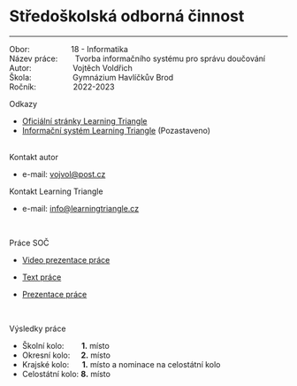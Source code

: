 # Středoškolská odborná činnost

---

Obor: &nbsp;&nbsp;&nbsp;&nbsp;&nbsp;&nbsp;&nbsp;&nbsp;&nbsp;&nbsp;&nbsp;&nbsp;&nbsp;&nbsp;&nbsp;&nbsp;&nbsp; 18 - Informatika <br>
Název práce: &nbsp;&nbsp;&nbsp;&nbsp;&nbsp;&nbsp; Tvorba informačního systému pro správu doučování <br>
Autor: &nbsp;&nbsp;&nbsp;&nbsp;&nbsp;&nbsp;&nbsp;&nbsp;&nbsp;&nbsp;&nbsp;&nbsp;&nbsp;&nbsp;&nbsp;&nbsp;&nbsp; Vojtěch Voldřich <br>
Škola: &nbsp;&nbsp;&nbsp;&nbsp;&nbsp;&nbsp;&nbsp;&nbsp;&nbsp;&nbsp;&nbsp;&nbsp;&nbsp;&nbsp;&nbsp;&nbsp;&nbsp; Gymnázium Havlíčkův Brod <br>
Ročník: &nbsp;&nbsp;&nbsp;&nbsp;&nbsp;&nbsp;&nbsp;&nbsp;&nbsp;&nbsp;&nbsp;&nbsp;&nbsp;&nbsp;&nbsp; 2022-2023 <br>

Odkazy

-   [Oficiální stránky Learning Triangle](https://www.learningtriangle.cz/) <br>
-   [Informační systém Learning Triangle](https://learning-triangle-is-soc.onrender.com/) (Pozastaveno) <br>

<br>
Kontakt autor	<br>

-   e-mail: <vojvol@post.cz> <br>

Kontakt Learning Triangle <br>

-   e-mail: <info@learningtriangle.cz> <br>

<br>

Práce SOČ <br>

-   [Video prezentace práce](https://youtu.be/vsR5USHdX0E) <br>

-   [Text práce](https://1drv.ms/b/s!ArJptXeCnkq-nzuLKwGY-iPh13J-?e=VJsBiN) <br>

-   [Prezentace práce](https://1drv.ms/p/s!ArJptXeCnkq-nzw2268G9vSG4t50?e=v0q7v0) <br>

<br>

Výsledky práce <br>

-   Školní kolo:&nbsp;&nbsp;&nbsp;&nbsp;&nbsp;&nbsp;&nbsp;&nbsp;**1.** místo <br>
-   Okresní kolo:&nbsp;&nbsp;&nbsp;&nbsp;&nbsp;**2.** místo <br>
-   Krajské kolo:&nbsp;&nbsp;&nbsp;&nbsp;&nbsp;&nbsp;**1.** místo a nominace na celostátní kolo <br>
-   Celostátní kolo:&nbsp;**8.** místo
